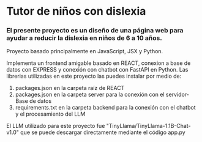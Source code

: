 # Tutor de niños con dislexia

### El presente proyecto es un diseño de una página web para ayudar a reducir la dislexia en niños de 6 a 10 años.

Proyecto basado principalmente en JavaScript, JSX y Python.

Implementa un frontend amigable basado en REACT, conexion a base de datos con EXPRESS y conexión con chatbot con FastAPI en Python.
Las librerias utilizadas en este proyecto las puedes instalar por medio de:
1. packages.json en la carpeta raíz de REACT
2. packages.json en la carpeta server para la conexión con el servidor-Base de datos
3. requirements.txt en la carpeta backend para la conexión con el chatbot y el procesamiento del LLM

El LLM utilizado para este proyecto fue "TinyLlama/TinyLlama-1.1B-Chat-v1.0" que se puede descargar directamente mediante el código app.py

